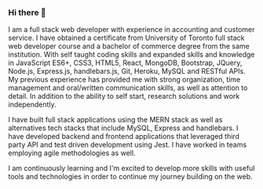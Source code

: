 ### Hi there 👋

<!--
**abdallajama201/abdallajama201** is a ✨ _special_ ✨ repository because its `README.md` (this file) appears on your GitHub profile.

Here are some ideas to get you started:

- 🔭 I’m currently working on ...
- 🌱 I’m currently learning ...
- 👯 I’m looking to collaborate on ...
- 🤔 I’m looking for help with ...
- 💬 Ask me about ...
- 📫 How to reach me: ...
- 😄 Pronouns: ...
- ⚡ Fun fact: ...
-->

I am a full stack web developer with experience in accounting and customer service. I have obtained a certificate from University of Toronto full stack web developer course and a bachelor of commerce degree from the same institution. With self taught coding skills and expanded skills and knowledge in JavaScript ES6+, CSS3, HTML5, React, MongoDB, Bootstrap, JQuery, Node.js, Express.js, handlebars.js, Git, Heroku, MySQL and RESTful APIs. My previous experience has provided me with strong organization, time management and oral/written communication skills, as well as attention to detail. In addition to the ability to self start, research solutions and work independently. 

I have built full stack applications using the MERN stack as well as alternatives tech stacks that include MySQL, Express and handlebars. I have developed backend and frontend applications that leveraged third party API and test driven development using Jest. I have worked in teams employing agile methodologies as well.

I am continuously learning and I'm excited to develop more skills with useful tools and technologies in order to continue my journey building on the web.
